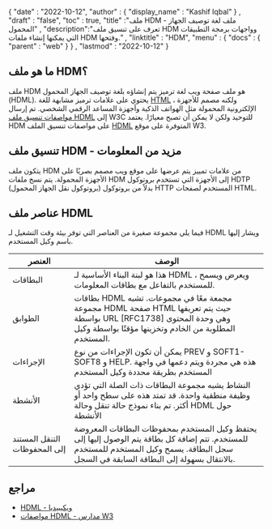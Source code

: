 {
  "date" : "2022-10-12",
  "author" : {
    "display_name" : "Kashif Iqbal"
} ,
  "draft" : "false",
  "toc" : true,
  "title" :"ملف HDM - ملف لغة توصيف الجهاز المحمول" ,
  "description":"تعرف على تنسيق ملف HDM وواجهات برمجة التطبيقات التي يمكنها إنشاء ملفات HDM وفتحها." ,
  "linktitle" : "HDM",
  "menu" : {
    "docs" : {
      "parent" : "web"
}
} ,
  "lastmod" : "2022-10-12"
}

## ما هو ملف HDM؟

ملف HDM هو ملف صفحة ويب لغة ترميز يتم إنشاؤه بلغة توصيف الجهاز المحمول (HDML). يحتوي على علامات ترميز مشابهة للغة [HTML](/ar/web/html/) ، ولكنه مصمم للأجهزة الإلكترونية المحمولة مثل الهواتف الذكية وأجهزة المساعد الرقمي الشخصي. تم إرسال [مواصفات تنسيق ملف HDML](https://www.w3.org/TR/NOTE-Submission-HDML-spec.html) إلى W3C للتوحيد ولكن لا يمكن أن تصبح معيارًا. يعتمد HDM على مواصفات تنسيق الملف [HDML](/ar/web/hdml/) المتوفرة على موقع W3.

## تنسيق ملف HDM - مزيد من المعلومات

يتكون ملف HDM من علامات تمييز يتم عرضها على موقع ويب مصمم بصريًا على الأجهزة المحمولة. يتم نسخ ملفات HDM إلى الأجهزة التي تستخدم بروتوكول HDTP (بروتوكول نقل الجهاز المحمول) بدلاً من بروتوكول HTTP المستخدم لصفحات HTML.

## عناصر ملف HDML

فيما يلي مجموعة صغيرة من العناصر التي توفر بيئة وقت التشغيل لـ HDML ويشار إليها باسم وكيل المستخدم.

| العنصر | الوصف |
---|---|
| البطاقات | هذا هو لبنة البناء الأساسية لـ HDML ، ويعرض ويسمح للمستخدم بالتفاعل مع بطاقات المعلومات. |
| الطوابق | بطاقات HDML مجمعة معًا في مجموعات. تشبه مجموعة HDML صفحة HTML حيث يتم تعريفها بواسطة URL [RFC1738] وهي وحدة المحتوى المطلوبة من الخادم وتخزينها مؤقتًا بواسطة وكيل المستخدم.
| الإجراءات | يمكن أن تكون الإجراءات من نوع PREV و SOFT1-SOFT8 و HELP. هذه هي مجردة ويتم دعمها في واجهة المستخدم بطريقة محددة وكيل المستخدم
| الأنشطة | النشاط يشبه مجموعة البطاقات ذات الصلة التي تؤدي وظيفة منطقية واحدة. قد تمتد هذه على سطح واحد أو أكثر. تم بناء نموذج حالة تنقل وحالة HDML حول الأنشطة
| التنقل المستند إلى المحفوظات | يحتفظ وكيل المستخدم بمحفوظات البطاقات المعروضة للمستخدم. تتم إضافة كل بطاقة يتم الوصول إليها إلى سجل البطاقة. يسمح وكيل المستخدم للمستخدم بالانتقال بسهولة إلى البطاقة السابقة في السجل. |

## مراجع

* [HDML - ويكيبيديا](https://en.wikipedia.org/wiki/Handheld_Device_Markup_Language)
* [مواصفات HDML - مدارس W3](https://www.w3.org/TR/NOTE-Submission-HDML-spec.html)

